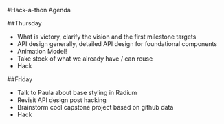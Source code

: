 #Hack-a-thon Agenda

##Thursday
- What is victory, clarify the vision and the first milestone targets
- API design generally, detailed API design for foundational components
- Animation Model!
- Take stock of what we already have / can reuse
- Hack

##Friday
- Talk to Paula about base styling in Radium
- Revisit API design post hacking
- Brainstorm cool capstone project based on github data
- Hack